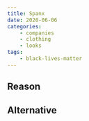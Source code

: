 ```yaml
---
title: Spanx
date: 2020-06-06
categories:
    - companies
    - clothing
    - looks
tags:
    - black-lives-matter
---
```


## Reason


## Alternative

